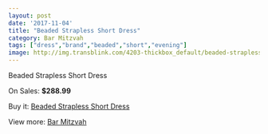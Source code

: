 ```yaml
---
layout: post
date: '2017-11-04'
title: "Beaded Strapless Short Dress"
category: Bar Mitzvah
tags: ["dress","brand","beaded","short","evening"]
image: http://img.transblink.com/4203-thickbox_default/beaded-strapless-short-dress.jpg
---
```

Beaded Strapless Short Dress

On Sales: **$288.99**
<a href="https://www.transblink.com/en/bar-mitzvah/1327-beaded-strapless-short-dress.html"><amp-img layout="responsive" width="600" height="600" src="//img.transblink.com/4203-thickbox_default/beaded-strapless-short-dress.jpg" alt="Beaded Strapless Short Dress 0" /></a>
<a href="https://www.transblink.com/en/bar-mitzvah/1327-beaded-strapless-short-dress.html"><amp-img layout="responsive" width="600" height="600" src="//img.transblink.com/4206-thickbox_default/beaded-strapless-short-dress.jpg" alt="Beaded Strapless Short Dress 1" /></a>
<a href="https://www.transblink.com/en/bar-mitzvah/1327-beaded-strapless-short-dress.html"><amp-img layout="responsive" width="600" height="600" src="//img.transblink.com/4205-thickbox_default/beaded-strapless-short-dress.jpg" alt="Beaded Strapless Short Dress 2" /></a>
<a href="https://www.transblink.com/en/bar-mitzvah/1327-beaded-strapless-short-dress.html"><amp-img layout="responsive" width="600" height="600" src="//img.transblink.com/4204-thickbox_default/beaded-strapless-short-dress.jpg" alt="Beaded Strapless Short Dress 3" /></a>

Buy it: [Beaded Strapless Short Dress](https://www.transblink.com/en/bar-mitzvah/1327-beaded-strapless-short-dress.html "Beaded Strapless Short Dress")

View more: [Bar Mitzvah](https://www.transblink.com/en/2-bar-mitzvah "Bar Mitzvah")